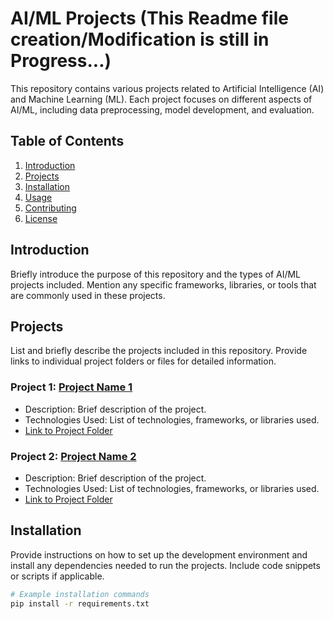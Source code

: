 # AI/ML Projects (This Readme file creation/Modification is still in Progress...)

This repository contains various projects related to Artificial Intelligence (AI) and Machine Learning (ML). Each project focuses on different aspects of AI/ML, including data preprocessing, model development, and evaluation.

## Table of Contents

1. [Introduction](#introduction)
2. [Projects](#projects)
3. [Installation](#installation)
4. [Usage](#usage)
5. [Contributing](#contributing)
6. [License](#license)

## Introduction

Briefly introduce the purpose of this repository and the types of AI/ML projects included. Mention any specific frameworks, libraries, or tools that are commonly used in these projects.

## Projects

List and briefly describe the projects included in this repository. Provide links to individual project folders or files for detailed information.

### Project 1: [Project Name 1](project1/)
- Description: Brief description of the project.
- Technologies Used: List of technologies, frameworks, or libraries used.
- [Link to Project Folder](project1/)

### Project 2: [Project Name 2](project2/)
- Description: Brief description of the project.
- Technologies Used: List of technologies, frameworks, or libraries used.
- [Link to Project Folder](project2/)

<!-- Add more projects as needed -->

## Installation

Provide instructions on how to set up the development environment and install any dependencies needed to run the projects. Include code snippets or scripts if applicable.

```bash
# Example installation commands
pip install -r requirements.txt
